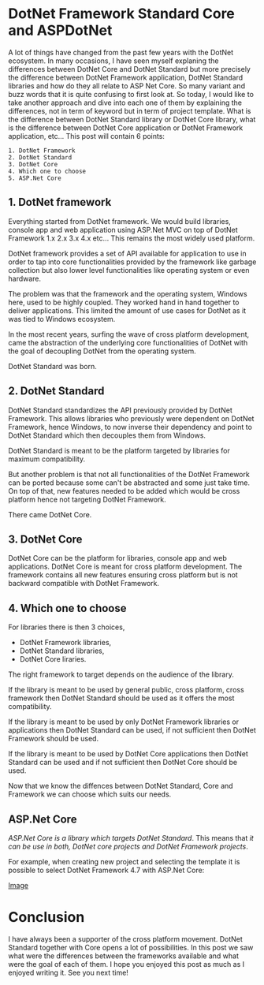 # DotNet Framework Standard Core and ASPDotNet

A lot of things have changed from the past few years with the DotNet ecosystem. In many occasions, I have seen myself explaning the differences between DotNet Core and DotNet Standard but more precisely the difference between DotNet Framework application, DotNet Standard libraries and how do they all relate to ASP Net Core.
So many variant and buzz words that it is quite confusing to first look at.
So today, I would like to take another approach and dive into each one of them by explaining the differences, not in term of keyword but in term of project template. What is the difference between DotNet Standard library or DotNet Core library, what is the difference between DotNet Core application or DotNet Framework application, etc... This post will contain 6 points:

```
1. DotNet Framework
2. DotNet Standard
3. DotNet Core
4. Which one to choose
5. ASP.Net Core
```

## 1. DotNet framework

Everything started from DotNet framework.
We would build libraries, console app and web application using ASP.Net MVC on top of DotNet Framework 1.x 2.x 3.x 4.x etc...
This remains the most widely used platform.

DotNet framework provides a set of API available for application to use in order to tap into core functionalities provided by the framework like garbage collection but also lower level functionalities like operating system or even hardware.

The problem was that the framework and the operating system, Windows here, used to be highly coupled. They worked hand in hand together to deliver applications. This limited the amount of use cases for DotNet as it was tied to Windows ecosystem.

In the most recent years, surfing the wave of cross platform development, came the abstraction of the underlying core functionalities of DotNet with the goal of decoupling DotNet from the operating system.

DotNet Standard was born.

## 2. DotNet Standard

DotNet Standard standardizes the API previously provided by DotNet Framework.
This allows libraries who previously were dependent on DotNet Framework, hence Windows, to now inverse their dependency and point to DotNet Standard which then decouples them from Windows.

DotNet Standard is meant to be the platform targeted by libraries for maximum compatibility.

But another problem is that not all functionalities of the DotNet Framework can be ported because some can't be abstracted and some just take time. On top of that, new features needed to be added which would be cross platform hence  not targeting DotNet Framework.

There came DotNet Core.

## 3. DotNet Core

DotNet Core can be the platform for libraries, console app and web applications.
DotNet Core is meant for cross platform development. The framework contains all new features ensuring cross platform but is not backward compatible with DotNet Framework.

## 4. Which one to choose

For libraries there is then 3 choices, 

- DotNet Framework libraries, 
- DotNet Standard libraries,
- DotNet Core liraries.

The right framework to target depends on the audience of the library.

If the library is meant to be used by general public, cross platform, cross framework then DotNet Standard should be used as it offers the most compatibility.

If the library is meant to be used by only DotNet Framework libraries or applications then DotNet Standard can be used, if not sufficient then DotNet Framework should be used.

If the library is meant to be used by DotNet Core applications then DotNet Standard can be used and if not sufficient then DotNet Core should be used.

Now that we know the diffences between DotNet Standard, Core and Framework we can choose which suits our needs.

## ASP.Net Core

_ASP.Net Core is a library which targets DotNet Standard_.
This means that _it can be use in both, DotNet core projects and DotNet Framework projects_.

For example, when creating new project and selecting the template it is possible to select DotNet Framework 4.7 with ASP.Net Core:

[Image]()

# Conclusion

I have always been a supporter of the cross platform movement. DotNet Standard together with Core opens a lot of possibilities. In this post we saw what were the differences between the frameworks available and what were the goal of each of them. I hope you enjoyed this post as much as I enjoyed writing it. See you next time!
